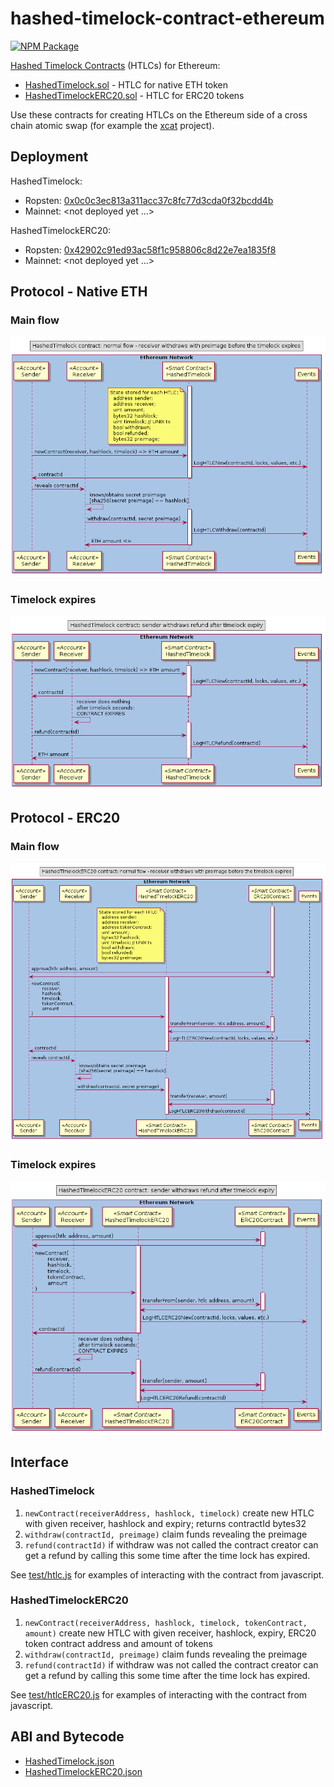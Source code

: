 # hashed-timelock-contract-ethereum

[![NPM Package](https://img.shields.io/npm/v/ethereum-htlc.svg?style=flat-square)](https://www.npmjs.org/package/ethereum-htlc)

[Hashed Timelock Contracts](https://en.bitcoin.it/wiki/Hashed_Timelock_Contracts) (HTLCs) for Ethereum:

* [HashedTimelock.sol](contracts/HashedTimelock.sol) - HTLC for native ETH token
* [HashedTimelockERC20.sol](contracts/HashedTimelockERC20.sol) - HTLC for ERC20 tokens

Use these contracts for creating HTLCs on the Ethereum side of a cross chain atomic swap (for example the [xcat](https://github.com/chatch/xcat) project).

## Deployment

HashedTimelock:

* Ropsten: [0x0c0c3ec813a311acc37c8fc77d3cda0f32bcdd4b](https://ropsten.etherscan.io/address/0x0c0c3ec813a311acc37c8fc77d3cda0f32bcdd4b)
* Mainnet: <not deployed yet ...>

HashedTimelockERC20:

* Ropsten: [0x42902c91ed93ac58f1c958806c8d22e7ea1835f8](https://ropsten.etherscan.io/address/0x42902c91ed93ac58f1c958806c8d22e7ea1835f8)
* Mainnet: <not deployed yet ...>

## Protocol - Native ETH

### Main flow

![](docs/sequence-diagram-htlc-eth-success.png?raw=true)

### Timelock expires

![](docs/sequence-diagram-htlc-eth-refund.png?raw=true)

## Protocol - ERC20

### Main flow

![](docs/sequence-diagram-htlc-erc20-success.png?raw=true)

### Timelock expires

![](docs/sequence-diagram-htlc-erc20-refund.png?raw=true)

## Interface

### HashedTimelock

1. `newContract(receiverAddress, hashlock, timelock)` create new HTLC with given receiver, hashlock and expiry; returns contractId bytes32
2. `withdraw(contractId, preimage)` claim funds revealing the preimage
3. `refund(contractId)` if withdraw was not called the contract creator can get a refund by calling this some time after the time lock has expired.

See [test/htlc.js](test/htlc.js) for examples of interacting with the contract from javascript.

### HashedTimelockERC20

1. `newContract(receiverAddress, hashlock, timelock, tokenContract, amount)` create new HTLC with given receiver, hashlock, expiry, ERC20 token contract address and amount of tokens
2. `withdraw(contractId, preimage)` claim funds revealing the preimage
3. `refund(contractId)` if withdraw was not called the contract creator can get a refund by calling this some time after the time lock has expired.

See [test/htlcERC20.js](test/htlcERC20.js) for examples of interacting with the contract from javascript.

## ABI and Bytecode

* [HashedTimelock.json](abi/HashedTimelock.json)
* [HashedTimelockERC20.json](abi/HashedTimelockERC20.json)

